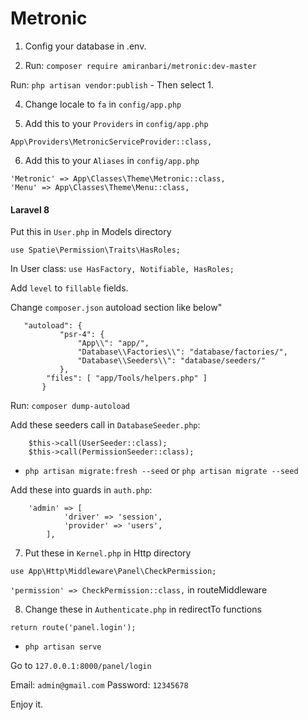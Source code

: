 # Metronic

1) Config your database in .env.

2) Run:
`composer require amiranbari/metronic:dev-master`

Run: `php artisan vendor:publish` - Then select 1.
 
4) Change locale to `fa` in `config/app.php`
 
5) Add this to your `Providers` in `config/app.php`
 
`App\Providers\MetronicServiceProvider::class,`
 
6) Add this to your `Aliases` in `config/app.php`

```
'Metronic' => App\Classes\Theme\Metronic::class,
'Menu' => App\Classes\Theme\Menu::class,
```
 
 #### Laravel 8
 Put this in `User.php` in Models directory
 
 `use Spatie\Permission\Traits\HasRoles;`
 
 In User class:
`use HasFactory, Notifiable, HasRoles;`

Add `level` to `fillable` fields.

Change `composer.json` autoload section like below"
```
   "autoload": {
           "psr-4": {
               "App\\": "app/",
               "Database\\Factories\\": "database/factories/",
               "Database\\Seeders\\": "database/seeders/"
           },
   		"files": [ "app/Tools/helpers.php" ]
       }   
 ```
 
 Run: `composer dump-autoload`
 
 Add these seeders call in `DatabaseSeeder.php`:
```
	$this->call(UserSeeder::class);
	$this->call(PermissionSeeder::class);
```

- `php artisan migrate:fresh --seed` or `php artisan migrate --seed`

 Add these into guards in `auth.php`:
```
	'admin' => [
            'driver' => 'session',
            'provider' => 'users',
        ],
```
7) Put these in `Kernel.php` in Http directory

`use App\Http\Middleware\Panel\CheckPermission;`

`'permission' => CheckPermission::class,` in routeMiddleware 

8) Change these in `Authenticate.php` in redirectTo functions

`return route('panel.login');`

  
- `php artisan serve`

Go to `127.0.0.1:8000/panel/login`

Email: `admin@gmail.com`
Password: `12345678`

Enjoy it.

